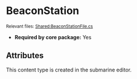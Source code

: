 # BeaconStation

<sup>Relevant files: [Shared:BeaconStationFile.cs](https://github.com/Regalis11/Barotrauma/blob/master/Barotrauma/BarotraumaShared/SharedSource/ContentManagement/ContentFile/BeaconStationFile.cs)</sup>
- **Required by core package:** Yes

## Attributes


This content type is created in the submarine editor.